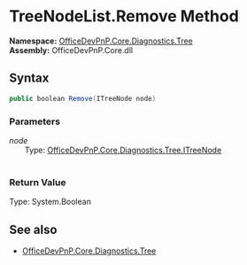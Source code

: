 # TreeNodeList.Remove Method  
**Namespace:** [OfficeDevPnP.Core.Diagnostics.Tree](OfficeDevPnP.Core.Diagnostics.Tree.md)  
**Assembly:** OfficeDevPnP.Core.dll  
## Syntax
```C#
public boolean Remove(ITreeNode node)
```
### Parameters
*node*  
&emsp;&emsp;Type: [OfficeDevPnP.Core.Diagnostics.Tree.ITreeNode](OfficeDevPnP.Core.Diagnostics.Tree.ITreeNode.md)  
&emsp;&emsp;  
  
### Return Value
Type: System.Boolean  

## See also
- [OfficeDevPnP.Core.Diagnostics.Tree](OfficeDevPnP.Core.Diagnostics.Tree.md)
